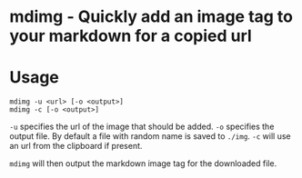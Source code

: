 # mdimg - Quickly add an image tag to your markdown for a copied url

# Usage
```
mdimg -u <url> [-o <output>]
mdimg -c [-o <output>]
```

`-u` specifies the url of the image that should be added.
`-o` specifies the output file. By default a file with random name is
saved to `./img`.
`-c` will use an url from the clipboard if present.

`mdimg` will then output the markdown image tag for the downloaded file.
